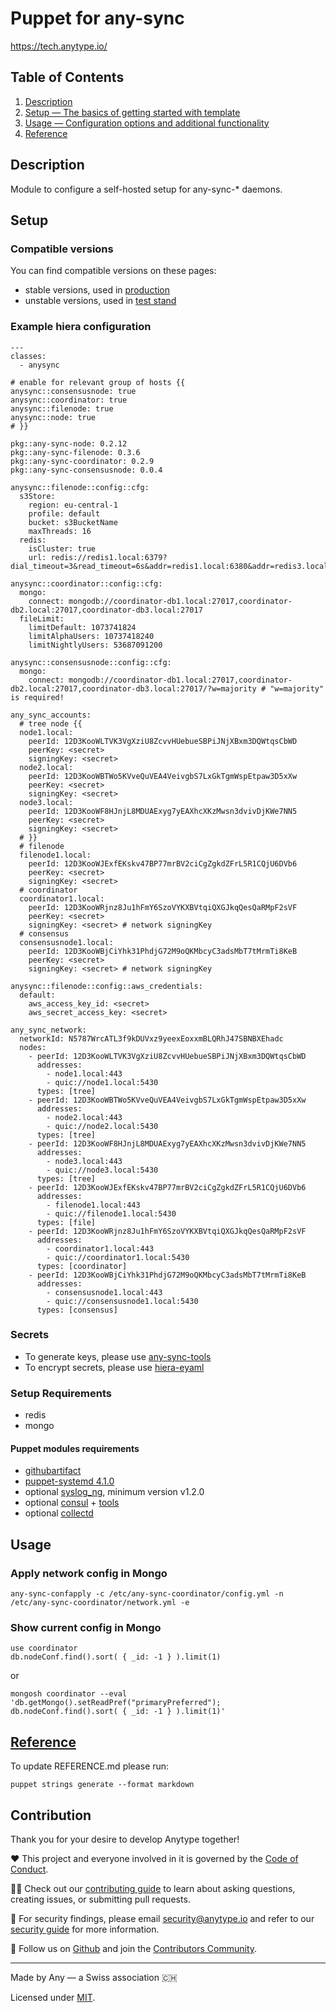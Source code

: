 # Puppet for any-sync
https://tech.anytype.io/

## Table of Contents

1. [Description](#description)
1. [Setup — The basics of getting started with template](#setup)
1. [Usage — Configuration options and additional functionality](#usage)
1. [Reference](#reference)

## Description
Module to configure a self-hosted setup for any-sync-* daemons.

## Setup
### Compatible versions
You can find compatible versions on these pages:
* stable versions, used in [production](https://puppetdoc.anytype.io/api/v1/prod-any-sync-compatible-versions/)
* unstable versions, used in [test stand](https://puppetdoc.anytype.io/api/v1/stage1-any-sync-compatible-versions/)

### Example hiera configuration
```
---
classes:
  - anysync

# enable for relevant group of hosts {{
anysync::consensusnode: true
anysync::coordinator: true
anysync::filenode: true
anysync::node: true
# }}

pkg::any-sync-node: 0.2.12
pkg::any-sync-filenode: 0.3.6
pkg::any-sync-coordinator: 0.2.9
pkg::any-sync-consensusnode: 0.0.4

anysync::filenode::config::cfg:
  s3Store:
    region: eu-central-1
    profile: default
    bucket: s3BucketName
    maxThreads: 16
  redis:
    isCluster: true
    url: redis://redis1.local:6379?dial_timeout=3&read_timeout=6s&addr=redis1.local:6380&addr=redis3.local:6379&addr=redis3.local:6380&addr=redis2.local:6379&addr=redis2.local:6380

anysync::coordinator::config::cfg:
  mongo:
    connect: mongodb://coordinator-db1.local:27017,coordinator-db2.local:27017,coordinator-db3.local:27017
  fileLimit:
    limitDefault: 1073741824
    limitAlphaUsers: 10737418240
    limitNightlyUsers: 53687091200

anysync::consensusnode::config::cfg:
  mongo:
    connect: mongodb://coordinator-db1.local:27017,coordinator-db2.local:27017,coordinator-db3.local:27017/?w=majority # "w=majority" is required!

any_sync_accounts:
  # tree node {{
  node1.local:
    peerId: 12D3KooWLTVK3VgXziU8ZcvvHUebueSBPiJNjXBxm3DQWtqsCbWD
    peerKey: <secret>
    signingKey: <secret>
  node2.local:
    peerId: 12D3KooWBTWo5KVveQuVEA4VeivgbS7LxGkTgmWspEtpaw3D5xXw
    peerKey: <secret>
    signingKey: <secret>
  node3.local:
    peerId: 12D3KooWF8HJnjL8MDUAExyg7yEAXhcXKzMwsn3dvivDjKWe7NN5
    peerKey: <secret>
    signingKey: <secret>
  # }}
  # filenode
  filenode1.local:
    peerId: 12D3KooWJExfEKskv47BP77mrBV2ciCgZgkdZFrL5R1CQjU6DVb6
    peerKey: <secret>
    signingKey: <secret>
  # coordinator
  coordinator1.local:
    peerId: 12D3KooWRjnz8Ju1hFmY6SzoVYKXBVtqiQXGJkqQesQaRMpF2sVF
    peerKey: <secret>
    signingKey: <secret> # network signingKey
  # consensus
  consensusnode1.local:
    peerId: 12D3KooWBjCiYhk31PhdjG72M9oQKMbcyC3adsMbT7tMrmTi8KeB
    peerKey: <secret>
    signingKey: <secret> # network signingKey

anysync::filenode::config::aws_credentials:
  default:
    aws_access_key_id: <secret>
    aws_secret_access_key: <secret>

any_sync_network:
  networkId: N5787WrcATL3f9kDUVxz9yeexEoxxmBLQRhJ47SBNBXEhadc
  nodes:
    - peerId: 12D3KooWLTVK3VgXziU8ZcvvHUebueSBPiJNjXBxm3DQWtqsCbWD
      addresses:
        - node1.local:443
        - quic://node1.local:5430
      types: [tree]
    - peerId: 12D3KooWBTWo5KVveQuVEA4VeivgbS7LxGkTgmWspEtpaw3D5xXw
      addresses:
        - node2.local:443
        - quic://node2.local:5430
      types: [tree]
    - peerId: 12D3KooWF8HJnjL8MDUAExyg7yEAXhcXKzMwsn3dvivDjKWe7NN5
      addresses:
        - node3.local:443
        - quic://node3.local:5430
      types: [tree]
    - peerId: 12D3KooWJExfEKskv47BP77mrBV2ciCgZgkdZFrL5R1CQjU6DVb6
      addresses:
        - filenode1.local:443
        - quic://filenode1.local:5430
      types: [file]
    - peerId: 12D3KooWRjnz8Ju1hFmY6SzoVYKXBVtqiQXGJkqQesQaRMpF2sVF
      addresses:
        - coordinator1.local:443
        - quic://coordinator1.local:5430
      types: [coordinator]
    - peerId: 12D3KooWBjCiYhk31PhdjG72M9oQKMbcyC3adsMbT7tMrmTi8KeB
      addresses:
        - consensusnode1.local:443
        - quic://consensusnode1.local:5430
      types: [consensus]
```
### Secrets
* To generate keys, please use [any-sync-tools](https://github.com/anyproto/any-sync-tools)
* To encrypt secrets, please use [hiera-eyaml](https://github.com/voxpupuli/hiera-eyaml)

### Setup Requirements
* redis
* mongo

#### Puppet modules requirements
* [githubartifact](https://github.com/fb929/puppet-githubartifact)
* [puppet-systemd 4.1.0](https://github.com/voxpupuli/puppet-systemd)
* optional [syslog_ng](https://github.com/fb929/puppet-syslog-ng), minimum version v1.2.0
* optional [consul](https://github.com/voxpupuli/puppet-consul) + [tools](https://github.com/fb929/puppet-tools)
* optional [collectd](https://github.com/fb929/puppet-collectd)

## Usage
### Apply network config in Mongo
```
any-sync-confapply -c /etc/any-sync-coordinator/config.yml -n /etc/any-sync-coordinator/network.yml -e
```
### Show current config in Mongo
```
use coordinator
db.nodeConf.find().sort( { _id: -1 } ).limit(1)
```
or
```
mongosh coordinator --eval 'db.getMongo().setReadPref("primaryPreferred"); db.nodeConf.find().sort( { _id: -1 } ).limit(1)'
```

## [Reference](REFERENCE.md)
To update REFERENCE.md please run:
```
puppet strings generate --format markdown
```

## Contribution
Thank you for your desire to develop Anytype together!

❤️ This project and everyone involved in it is governed by the [Code of Conduct](https://github.com/anyproto/.github/blob/main/docs/CODE_OF_CONDUCT.md).

🧑‍💻 Check out our [contributing guide](https://github.com/anyproto/.github/blob/main/docs/CONTRIBUTING.md) to learn about asking questions, creating issues, or submitting pull requests.

🫢 For security findings, please email [security@anytype.io](mailto:security@anytype.io) and refer to our [security guide](https://github.com/anyproto/.github/blob/main/docs/SECURITY.md) for more information.

🤝 Follow us on [Github](https://github.com/anyproto) and join the [Contributors Community](https://github.com/orgs/anyproto/discussions).

---
Made by Any — a Swiss association 🇨🇭

Licensed under [MIT](./LICENSE.md).
